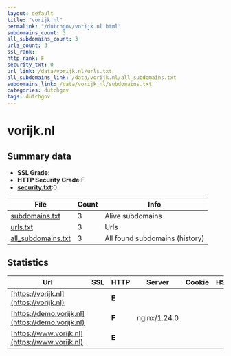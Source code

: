 ```yaml
---
layout: default
title: "vorijk.nl"
permalink: "/dutchgov/vorijk.nl.html"
subdomains_count: 3
all_subdomains_count: 3
urls_count: 3
ssl_rank: 
http_rank: F
security_txt: 0
url_link: /data/vorijk.nl/urls.txt
all_subdomains_link: /data/vorijk.nl/all_subdomains.txt
subdomains_link: /data/vorijk.nl/subdomains.txt
categories: dutchgov
tags: dutchgov
---
```



# vorijk.nl
## Summary data


 - **SSL Grade**:
 - **HTTP Security Grade**:F
 - **[security.txt](https://www.digitaleoverheid.nl/nieuws/standaard-security-txt-nu-verplicht-voor-overheid/)**:0


| File       | Count | Info |
|------------|-------|------|
|[subdomains.txt](/DutchGovScope/data/vorijk.nl/subdomains.txt)|3|Alive subdomains|
|[urls.txt](/DutchGovScope/data/vorijk.nl/urls.txt)|3|Urls|
|[all_subdomains.txt](/DutchGovScope/data/vorijk.nl/all_subdomains.txt)|3|All found subdomains (history)|


## Statistics


| Url | SSL | HTTP | Server | Cookie | HSTS | CORS | CTO | CSP | XFO | XXP | RP |FP| Tech |Title |
|--------|-------|-------|------|------|------|------|------|------|------|------|------|------|------|------|
|[https://vorijk.nl](https://vorijk.nl)| | **E**|| | | | | | | | :white_check_mark: | |Docusaurus:2.4.3 React Webpack|Vorderingenoverz...|
|[https://demo.vorijk.nl](https://demo.vorijk.nl)| | **F**|nginx/1.24.0| | | | | | | | :white_check_mark: | |Basic Nginx:1.24.0|401 Authorizatio...|
|[https://www.vorijk.nl](https://www.vorijk.nl)| | **E**|| | | | | | | | :white_check_mark: | |Docusaurus:2.4.3 React Webpack|Vorderingenoverz...|

